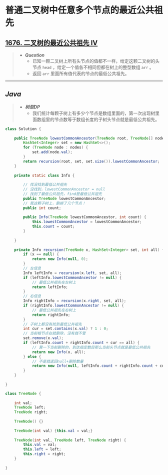 # 普通二叉树中任意多个节点的最近公共祖先

## [1676. 二叉树的最近公共祖先 IV](https://leetcode.cn/problems/lowest-common-ancestor-of-a-binary-tree-iv/)

> - ***Question***
>   - 已知一颗二叉树上所有头节点的值都不一样，给定这颗二叉树的头节点 `head` ，给定一个值各不相同但都在树上的整型数组 `arr` 。
>   - 返回 `arr` 里面所有值代表的节点的最低公共祖先。

---

## *Java*

> - ***树型DP***
>   - 我们统计每颗子树上有多少个节点是数组里面的，第一次出现树里面数组里的节点数等于数组长度的子树头节点就是最低公共祖先。

```java
class Solution {
    
    public TreeNode lowestCommonAncestor(TreeNode root, TreeNode[] nodes) {
        HashSet<Integer> set = new HashSet<>();
        for (TreeNode node : nodes) {
            set.add(node.val);
        }
        return recursion(root, set, set.size()).lowestCommonAncestor;
    }
    
    private static class Info {
        
        // 找没找到最低公共祖先
        // 没找到，lowestCommonAncestor = null
        // 找到了最低公共祖先，find是最低公共祖先
        public TreeNode lowestCommonAncestor;
        // 我这颗子树上，删掉了几个节点！
        public int count;
        
        public Info(TreeNode lowestCommonAncestor, int count) {
            this.lowestCommonAncestor = lowestCommonAncestor;
            this.count = count;
        }
        
    }
    
    private Info recursion(TreeNode x, HashSet<Integer> set, int all) {
        if (x == null) {
            return new Info(null, 0);
        }
        // 左信息
        Info leftInfo = recursion(x.left, set, all);
        if (leftInfo.lowestCommonAncestor != null) {
            // 最低公共祖先在左树上
            return leftInfo;
        }
        // 右信息
        Info rightInfo = recursion(x.right, set, all);
        if (rightInfo.lowestCommonAncestor != null) {
            // 最低公共祖先在右树上
            return rightInfo;
        }
        // 子树上都没有找到最低公共祖先
        int cur = set.contains(x.val) ? 1 : 0;
        // 当前根节点在就删除，没有就不管
        set.remove(x.val);
        if (leftInfo.count + rightInfo.count + cur == all) {
            // 算一下当前删除的，到达指定数目那么当前头节点就是最低公共祖先
            return new Info(x, all);
        } else {
            // 不是就返回null+删除数量
            return new Info(null, leftInfo.count + rightInfo.count + cur);
        }
    }
    
}

class TreeNode {
    
    int val;
    TreeNode left;
    TreeNode right;
    
    TreeNode() {}
    
    TreeNode(int val) {this.val = val;}
    
    TreeNode(int val, TreeNode left, TreeNode right) {
        this.val = val;
        this.left = left;
        this.right = right;
    }
    
}
```
